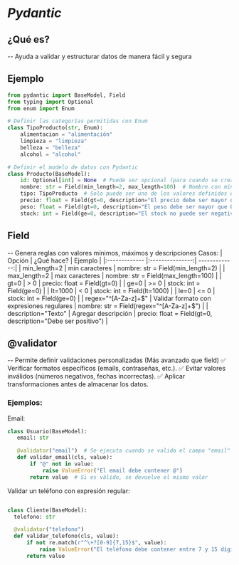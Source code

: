 # *Pydantic*





## ¿Qué es?
-- Ayuda a validar y estructurar datos de manera fácil y segura


## Ejemplo
```python
from pydantic import BaseModel, Field
from typing import Optional
from enum import Enum

# Definir las categorías permitidas con Enum
class TipoProducto(str, Enum):
    alimentacion = "alimentación"
    limpieza = "limpieza"
    belleza = "belleza"
    alcohol = "alcohol"

# Definir el modelo de datos con Pydantic
class Producto(BaseModel):
    id: Optional[int] = None  # Puede ser opcional (para cuando se crea un nuevo producto)
    nombre: str = Field(min_length=2, max_length=100)  # Nombre con mínimo 2 caracteres y máximo 100
    tipo: TipoProducto  # Solo puede ser uno de los valores definidos en TipoProducto
    precio: float = Field(gt=0, description="El precio debe ser mayor que 0")  # Precio debe ser mayor que 0
    peso: float = Field(gt=0, description="El peso debe ser mayor que 0")  # Peso mayor que 0
    stock: int = Field(ge=0, description="El stock no puede ser negativo")  # Stock mayor o igual a 0


```

## Field
-- Genera reglas con valores mínimos, máximos y descripciones
Casos:
| Opción | ¿Qué hace?  | Ejemplo |
|:------------- |:---------------:| -------------:|
| min_length=2  | min caracteres  | nombre: str = Field(min_length=2)        |
| max_length=2  | max caracteres  | nombre: str = Field(max_length=100)      |
| gt=0       | > 0      | precio: float = Field(gt=0)        |
| ge=0        | >= 0 | stock: int = Field(ge=0)        |
| lt=1000 |	< 0 |	stock: int = Field(lt=1000) |
| le=0  | <= 0 | stock: int = Field(ge=0)        |
| regex="^[A-Za-z]+$"  | Validar formato con expresiones regulares | nombre: str = Field(regex="^[A-Za-z]+$")     |
| description="Texto"  | Agregar descripción | precio: float = Field(gt=0, description="Debe ser positivo")     |


## @validator
-- Permite definir validaciones personalizadas (Más avanzado que field)
✅ Verificar formatos específicos (emails, contraseñas, etc.).
✅ Evitar valores inválidos (números negativos, fechas incorrectas).
✅ Aplicar transformaciones antes de almacenar los datos.

### Ejemplos:
 Email:

 ```python
class Usuario(BaseModel):
    email: str

    @validator("email")  # Se ejecuta cuando se valida el campo "email"
    def validar_email(cls, value):
        if "@" not in value:
            raise ValueError("El email debe contener @")
        return value  # Si es válido, se devuelve el mismo valor

 ```

 
 Validar un teléfono con expresión regular:

  ```python

class Cliente(BaseModel):
    telefono: str

    @validator("telefono")
    def validar_telefono(cls, value):
        if not re.match(r"^\+?[0-9]{7,15}$", value):  
            raise ValueError("El teléfono debe contener entre 7 y 15 dígitos")
        return value
 ```